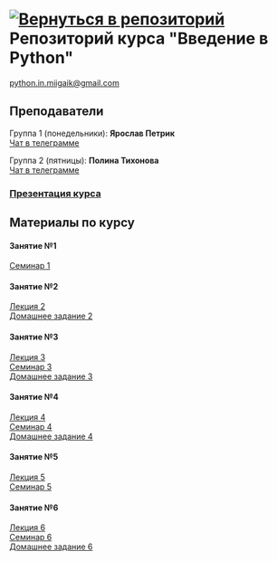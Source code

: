 #  [![Вернуться в репозиторий](https://pollytikhonova.github.io/coursework/GitHub-Mark-32px.png "Вернуться в репозиторий")](https://github.com/pythonmiigaik/pythonmiigaik.github.io/) Репозиторий курса "Введение в Python"
python.in.miigaik@gmail.com

## Преподаватели
Группа 1 (понедельники): **Ярослав Петрик** <br>
[Чат в телеграмме](https://t.me/joinchat/ByD92xDDtKipI4RTR5reTw)

Группа 2 (пятницы): **Полина Тихонова**   <br>
[Чат в телеграмме](https://t.me/joinchat/ByD92w_lZVwrJ6vQ9C26oA)
### [Презентация курса](https://pythonmiigaik.github.io/course_presentation/index.html)


## Материалы по курсу
#### Занятие №1
[Семинар 1](https://github.com/pythonmiigaik/pythonmiigaik.github.io/blob/master/Lesson%201/Firstlesson.ipynb)
#### Занятие №2 
[Лекция 2](https://github.com/pythonmiigaik/pythonmiigaik.github.io/blob/master/Lesson%202/Lesson_2_Filled.ipynb) <br>
[Домашнее задание 2](https://github.com/pythonmiigaik/pythonmiigaik.github.io/blob/master/Lesson%202/HW2.ipynb)
#### Занятие №3
[Лекция 3](https://github.com/pythonmiigaik/pythonmiigaik.github.io/blob/master/Lesson_3/Lecture%203.ipynb) <br>
[Семинар 3](https://github.com/pythonmiigaik/pythonmiigaik.github.io/blob/master/Lesson_3/Seminar%203.ipynb) <br>
[Домашнее задание 3](https://github.com/pythonmiigaik/pythonmiigaik.github.io/blob/master/Lesson_3/HW3.ipynb)
#### Занятие №4
[Лекция 4](https://github.com/pythonmiigaik/pythonmiigaik.github.io/blob/master/Lesson%204/Lecture%204.ipynb) <br>
[Семинар 4](https://github.com/pythonmiigaik/pythonmiigaik.github.io/blob/master/Lesson%204/Seminar%204.ipynb) <br>
[Домашнее задание 4](https://github.com/pythonmiigaik/pythonmiigaik.github.io/blob/master/Lesson%204/HW%204.ipynb)
#### Занятие №5
[Лекция 5](https://github.com/pythonmiigaik/pythonmiigaik.github.io/blob/master/Lesson_5/Lecture%205.ipynb) <br>
[Семинар 5](https://github.com/pythonmiigaik/pythonmiigaik.github.io/blob/master/Lesson_5/Seminar%205.ipynb)
#### Занятие №6
[Лекция 6](https://github.com/pythonmiigaik/pythonmiigaik.github.io/blob/master/Lesson%206/Lecture%206.ipynb) <br>
[Семинар 6](https://github.com/pythonmiigaik/pythonmiigaik.github.io/blob/master/Lesson%206/Seminar%206.ipynb) <br>
[Домашнее задание 6](https://github.com/pythonmiigaik/pythonmiigaik.github.io/blob/master/Lesson%206/HW%206.ipynb)
